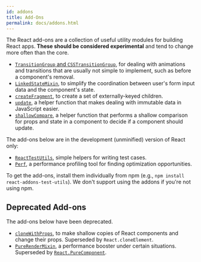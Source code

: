 ```yaml
---
id: addons
title: Add-Ons
permalink: docs/addons.html
---
```


The React add-ons are a collection of useful utility modules for building React apps. **These should be considered experimental** and tend to change more often than the core.

- [`TransitionGroup` and `CSSTransitionGroup`](animation.html), for dealing with animations and transitions that are usually not simple to implement, such as before a component's removal.
- [`LinkedStateMixin`](two-way-binding-helpers.html), to simplify the coordination between user's form input data and the component's state.
- [`createFragment`](create-fragment.html), to create a set of externally-keyed children.
- [`update`](update.html), a helper function that makes dealing with immutable data in JavaScript easier.
- [`shallowCompare`](shallow-compare.html), a helper function that performs a shallow comparison for props and state in a component to decide if a component should update.

The add-ons below are in the development (unminified) version of React only:

- [`ReactTestUtils`](test-utils.html), simple helpers for writing test cases.
- [`Perf`](perf.html), a performance profiling tool for finding optimization opportunities.

To get the add-ons, install them individually from npm (e.g., `npm install react-addons-test-utils`). We don't support using the addons if you're not using npm.

## Deprecated Add-ons

The add-ons below have been deprecated.

- [`cloneWithProps`](clone-with-props.html), to make shallow copies of React components and change their props. Superseded by `React.cloneElement`.
- [`PureRenderMixin`](pure-render-mixin.html), a performance booster under certain situations. Superseded by [`React.PureComponent`](/react/docs/react-api.html#react.purecomponent).
